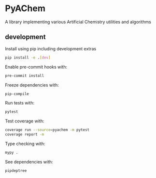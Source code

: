 PyAChem
=======

A library implementing various Artificial Chemistry utilities and algorithms


development
-----------

Install using pip including development extras

```sh
pip install -e .[dev]
```

Enable pre-commit hooks with:

```sh
pre-commit install
```

Freeze dependencies with:

```sh
pip-compile
```

Run tests with:

```sh
pytest
```

Test coverage with:

```sh
coverage run --source=pyachem -m pytest
coverage report -m
```

Type checking with:

```sh
mypy .
```

See dependencies with:

```sh
pipdeptree
```
